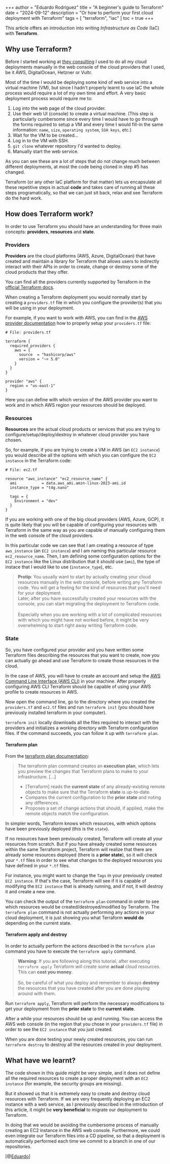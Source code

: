 +++
author = "Eduardo Rodriguez"
title = "A beginner's guide to Terraform"
date = "2024-09-12"
description = "Or how to perform your first cloud deployment with Terraform"
tags = [
    "terraform",
    "iac"
]
toc = true
+++

This article offers an introduction into writing _Infrastructure as Code_ (IaC) with **Terraform**.

## Why use Terraform?

Before I started working at [they consulting](https://they-consulting.de) I used to do all my cloud deployments manually in the web console of the cloud providers that I used, be it AWS, DigitalOcean, Hetzner or Vultr.

Most of the time I would be deploying some kind of web service into a virtual machine (VM), but since I hadn't properly learnt to use IaC the whole process would require a lot of my own time and effort.
A very basic deployment process would require me to:

1. Log into the web page of the cloud provider.
2. Use their web UI (console) to create a virtual machine. (This step is particularly cumbersome since every time I would have to go through the forms required to setup a VM and every time I would fill-in the same information: `name`, `size`, `operating system`, `SSH keys`, etc.)
3. Wait for the VM to be created...
4. Log in to the VM with SSH.
5. `git clone` whatever repository I'd wanted to deploy.
6. Manually start the web service.

As you can see these are a lot of steps that do not change much between different deployments, at most the code being cloned in step #5 has changed.

Terraform (or any other IaC platform for that matter) lets us encapsulate all these repetitive steps in actual **code** and takes care of running all these steps programatically, so that we can just sit back, relax and see Terraform do the hard work.

## How does Terraform work?

In order to use Terraform you should have an understanding for three main concepts: **providers**, **resources** and **state**.

### Providers

**Providers** are the cloud platforms (AWS, Azure, DigitalOcean) that have created and maintain a library for Terraform that allows users to indirectly interact with their APIs in order to create, change or destroy some of the cloud products that they offer.

You can find all the providers currently supported by Terraform in the [official Terraform docs](https://registry.terraform.io/browse/providers).

When creating a Terraform deployment you would normally start by creating a `providers.tf` file in which you configure the provider(s) that you will be using in your deployment.

For example, if you want to work with AWS, you can find in the [AWS provider documentation](https://registry.terraform.io/providers/hashicorp/aws/latest/docs) how to properly setup your `providers.tf` file:

```hcl
# File: providers.tf

terraform {
  required_providers {
    aws = {
      source  = "hashicorp/aws"
      version = "~> 5.0"
    }
  }
}

provider "aws" {
  region = "us-east-1"
}
```

Here you can define with which version of the AWS provider you want to work and in which AWS region your resources should be deployed.

### Resources

**Resources** are the actual cloud products or services that you are trying to configure/setup/deploy/destroy in whatever cloud provider you have chosen.

So, for example, if you are trying to create a VM in AWS (an `EC2 instance`) you would describe all the options with which you can configure the `EC2 instance` in the Terraform code:

```hcl
# File: ec2.tf

resource "aws_instance" "ec2_resource_name" {
  ami           = data.aws_ami.amzn-linux-2023-ami.id
  instance_type = "t4g.nano"

  tags = {
    Environment = "dev"
  }
}
```

If you are working with one of the big cloud providers (AWS, Azure, GCP), it is quite likely that you will be capable of configuring your resources with Terraform in the same way as you are capable of manually configuring them in the web console of the cloud providers.

In this particular code we can see that I am creating a resource of type `aws_instance` (an `EC2 instance`) and I am naming this particular resource `ec2_resource_name`.
Then, I am defining some configuration options for the `EC2 instance` like the Linux distribution that it should use (`ami`), the type of instace that I would like to use (`instance_type`), etc.

> **Protip**: You usually want to start by actually creating your cloud resources manually in the web console, before writing any Terraform code.
> You will get a feeling for the kind of resources that you'll need for your deployment. <br>
> Later, after you have successfully created your resources with the console, you can start migrating the deployment to Terraform code. <br> <br>
> Especially when you are working with a lot of complicated resources with which you might have not worked before, it might be very overwhelming to start right away writing Terraform code.

### State

So, you have configured your provider and you have written some Terraform files describing the resources that you want to create, now you can actually go ahead and use Terraform to create those resources in the cloud.

In the case of AWS, you will have to create an account and setup the [AWS Command Line Interface (AWS CLI)](https://docs.aws.amazon.com/cli/latest/userguide/cli-chap-welcome.html) in your machine.
After properly configuring AWS CLI Terraform should be capable of using your AWS profile to create resources in AWS.

Now open the command line, go to the directory where you created the `providers.tf` and `ec2.tf` files and run `terraform init` (you should have previously installed terraform in your computer).

`terraform init` locally downloads all the files required to interact with the providers and initializes a working directory with Terraform configuration files. If the command succeeds, you can follow it up with `terraform plan`.

#### Terraform plan

From the [terraform plan documentation](https://developer.hashicorp.com/terraform/cli/commands/plan):

> The terraform plan command creates an **execution plan**, which lets you preview the changes that Terraform plans to make to your infrastructure. [...] <br>
>
> - [Terraform] reads the **current state** of any already-existing remote objects to make sure that the Terraform **state** is up-to-date.
> - Compares the current configuration to the **prior state** and noting any differences.
> - Proposes a set of change actions that should, if applied, make the remote objects match the configuration.

In simpler words, Terraform knows which resources, with which options have been previously deployed (this is the `state`).

If no resources have been previously created, Terraform will create all your resources from scratch. But if you have already created some resources within the same Terraform project, Terraform will realize that there are already some resources deployed (there is a **prior state**), so it will check your `*.tf` files in order to see what changes to the deployed resources you have defined in your `*.tf` files.

For instance, you might want to change the `Tags` in your previously created `EC2 instance`. If that's the case, Terraform will see if it is capable of modifying the `EC2 instance` that is already running, and if not, it will destroy it and create a new one.

You can check the output of the `terraform plan` command in order to see which resources would be created/destroyed/modified by Terraform.
The `terraform plan` command is not actually performing any actions in your cloud deployment, it is just showing you what Terraform **would do** depending on the current state.

#### Terraform apply and destroy

In order to actually perform the actions described in the `terraform plan` command you have to execute the `terraform apply` command.

> **Warning**: If you are following along this tutorial, after executing `terraform apply` Terraform will create some **actual** cloud resources. This can **cost you money**. <br> <br>
> So, be careful of what you deploy and remember to always **destroy** the resources that you have created after you are done playing around with them. <br>

Run `terraform apply`, Terraform will perform the necessary modifications to get your deployment from the **prior state** to the **current state**.

After a while your resources should be up and running. You can access the AWS web console (in the region that you chose in your `providers.tf` file) in order to see the `EC2 instance` that you just created.

When you are done testing your newly created resources, you can run `terraform destroy` to destroy all the resources created in your deployment.

## What have we learnt?

The code shown in this guide might be very simple, and it does not define all the required resources to create a proper deployment with an `EC2 instance` (for example, the security groups are missing).

But it showed us that it is extremely easy to create and destroy cloud resources with Terraform. If we are very frequently deploying an EC2 instance with a web service, as I previously described in the introduction of this article, it might be **very beneficial** to migrate our deployment to Terraform.

In doing that we would be avoiding the cumbersome process of manually creating an EC2 instance in the AWS web console.
Furthermore, we could even integrate our Terraform files into a CD pipeline, so that a deployment is automatically performed each time we commit to a branch in one of our repositories.

[@[Eduardo](https://github.com/erodrigufer)]
